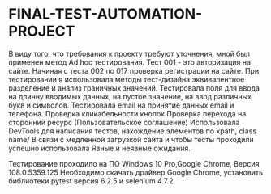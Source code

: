 # FINAL-TEST-AUTOMATION-PROJECT
В виду того, что требования к проекту требуют уточнения, мной был применен метод Ad hoc тестирования.
Тест 001  - это авторизация на сайте.
Начиная с теста 002 по 017 проверка регистрации на сайте.
При тестировании я использовала методы тест-дизайна:эквивалентное разделение и анализ граничных значений.
Тестировала поля для ввода на длинну вводимых данных, на пустое значение, на ввод различных букв и символов.
Тестировала email на принятие данных email и телефона.
Проверка кликабельности кнопок
Проверка перехода на сторонний ресурс (Пользовательское соглашение)
Использовала DevTools для написания тестов, нахождение элементов по xpath, class name/
В связи с медленной загрузкой сайта и чтобы тесты проходили успешно использовала Явные и неявные ожидания.

Тестирование проходило на ПО Windows 10 Pro,Google Chrome, Версия 108.0.5359.125
Необходимо скачать драйвер Google Chromе, установить библиотеки pytest версия 6.2.5 и selenium 4.7.2  
